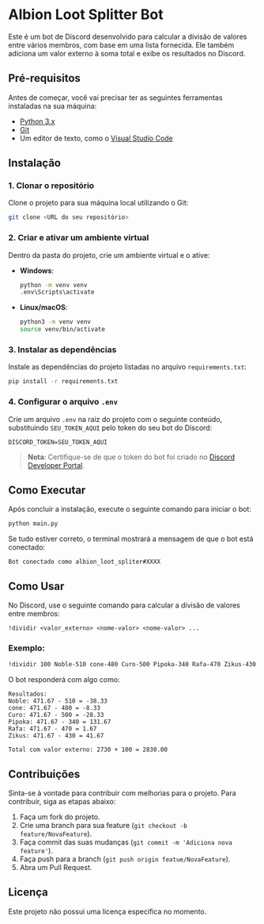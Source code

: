 
# Albion Loot Splitter Bot

Este é um bot de Discord desenvolvido para calcular a divisão de valores entre vários membros, com base em uma lista fornecida. Ele também adiciona um valor externo à soma total e exibe os resultados no Discord.

## Pré-requisitos

Antes de começar, você vai precisar ter as seguintes ferramentas instaladas na sua máquina:

- [Python 3.x](https://www.python.org/)
- [Git](https://git-scm.com/)
- Um editor de texto, como o [Visual Studio Code](https://code.visualstudio.com/)

## Instalação

### 1. Clonar o repositório

Clone o projeto para sua máquina local utilizando o Git:

```bash
git clone <URL do seu repositório>
```

### 2. Criar e ativar um ambiente virtual

Dentro da pasta do projeto, crie um ambiente virtual e o ative:

- **Windows**:
  ```bash
  python -m venv venv
  .env\Scripts\activate
  ```

- **Linux/macOS**:
  ```bash
  python3 -m venv venv
  source venv/bin/activate
  ```

### 3. Instalar as dependências

Instale as dependências do projeto listadas no arquivo `requirements.txt`:

```bash
pip install -r requirements.txt
```

### 4. Configurar o arquivo `.env`

Crie um arquivo `.env` na raiz do projeto com o seguinte conteúdo, substituindo `SEU_TOKEN_AQUI` pelo token do seu bot do Discord:

```
DISCORD_TOKEN=SEU_TOKEN_AQUI
```

> **Nota**: Certifique-se de que o token do bot foi criado no [Discord Developer Portal](https://discord.com/developers/applications).

## Como Executar

Após concluir a instalação, execute o seguinte comando para iniciar o bot:

```bash
python main.py
```

Se tudo estiver correto, o terminal mostrará a mensagem de que o bot está conectado:

```
Bot conectado como albion_loot_spliter#XXXX
```

## Como Usar

No Discord, use o seguinte comando para calcular a divisão de valores entre membros:

```
!dividir <valor_externo> <nome-valor> <nome-valor> ...
```

### Exemplo:

```bash
!dividir 100 Noble-510 cone-480 Curo-500 Pipoka-340 Rafa-470 Zikus-430
```

O bot responderá com algo como:

```
Resultados:
Noble: 471.67 - 510 = -38.33
cone: 471.67 - 480 = -8.33
Curo: 471.67 - 500 = -28.33
Pipoka: 471.67 - 340 = 131.67
Rafa: 471.67 - 470 = 1.67
Zikus: 471.67 - 430 = 41.67

Total com valor externo: 2730 + 100 = 2830.00
```

## Contribuições

Sinta-se à vontade para contribuir com melhorias para o projeto. Para contribuir, siga as etapas abaixo:

1. Faça um fork do projeto.
2. Crie uma branch para sua feature (`git checkout -b feature/NovaFeature`).
3. Faça commit das suas mudanças (`git commit -m 'Adiciona nova feature'`).
4. Faça push para a branch (`git push origin featue/NovaFeature`).
5. Abra um Pull Request.

## Licença

Este projeto não possui uma licença específica no momento.
